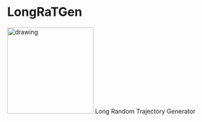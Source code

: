 # LongRaTGen
<img src="[drawing.jpg](https://github.com/user-attachments/assets/68eb35e9-ec0e-49f5-b991-0ba8d528451a)" alt="drawing" width="200"/>
Long Random Trajectory Generator
